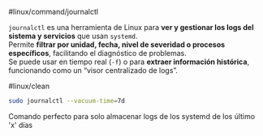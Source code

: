 
#linux/command/journalctl 

`journalctl` es una herramienta de Linux para **ver y gestionar los logs del sistema y servicios** que usan `systemd`.  
Permite **filtrar por unidad, fecha, nivel de severidad o procesos específicos**, facilitando el diagnóstico de problemas.  
Se puede usar en tiempo real (`-f`) o para **extraer información histórica**, funcionando como un “visor centralizado de logs”.

#linux/clean

```bash
sudo journalctl --vacuum-time=7d
```

Comando perfecto para solo almacenar logs de los systemd de los último 'x' días